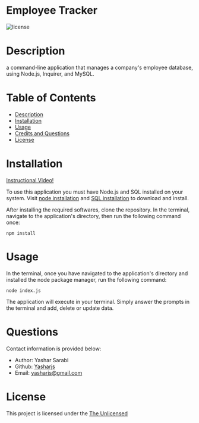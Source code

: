 # Employee Tracker

![license](https://img.shields.io/badge/License-The_unlicense-blue)

# Description

 a command-line application that manages a company's employee database, using Node.js, Inquirer, and MySQL.

# Table of Contents
- [Description](#Description)
- [Installation](#Installation)
- [Usage](#Usage)
- [Credits and Questions](#Credits)
- [License](#License)

# Installation
[Instructional Video!](https://)

To use this application you must have Node.js and SQL installed on your system. Visit [node installation](https://nodejs.org/en/download/) and [SQL installation](https://dev.mysql.com/downloads/mysql/) to download and install.

After installing the required softwares, clone the repository. In the terminal, navigate to the application's directory, then run the following command once:
```
npm install
```

# Usage

In the terminal, once you have navigated to the application's directory and installed the node package manager, run the following command:
```
node index.js
```
The application will execute in your terminal. Simply answer the prompts in the terminal and add, delete or update data.

# Questions 

Contact information is provided below:
* Author: Yashar Sarabi
* Github: [Yasharjs](https://github.com/yasharjs)
* Email: yasharjs@gmail.com

# License
This project is licensed under the [The Unlicensed](https://choosealicense.com/licenses/unlicense/)


